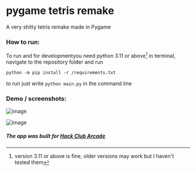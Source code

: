 # pygame tetris remake




A very shitty tetris remake made in Pygame 



### How to run:
To run and for developmentyou need python 3.11 or above[^1] 
in terminal, navigate to the repository folder and run 

`python -m pip install -r /requirements.txt`

to run just write `python main.py` in the command line



[^1]:version 3.11 or above is fine, older versions may work but I haven't tested them





### Demo / screenshots:
![image](https://github.com/user-attachments/assets/ba9f033b-b650-4c29-b583-564e48d60dac)

![image](https://github.com/user-attachments/assets/220779eb-cf99-4c0d-aa8d-59508409e329)



##### The app was built for [Hack Club Arcade](https://hackclub.com/arcade/)
